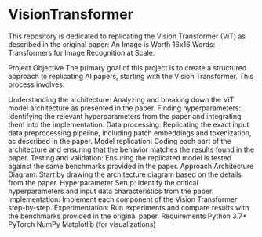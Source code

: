 # VisionTransformer

This repository is dedicated to replicating the Vision Transformer (ViT) as described in the original paper: An Image is Worth 16x16 Words: Transformers for Image Recognition at Scale.

Project Objective
The primary goal of this project is to create a structured approach to replicating AI papers, starting with the Vision Transformer. This process involves:

Understanding the architecture: Analyzing and breaking down the ViT model architecture as presented in the paper.
Finding hyperparameters: Identifying the relevant hyperparameters from the paper and integrating them into the implementation.
Data processing: Replicating the exact input data preprocessing pipeline, including patch embeddings and tokenization, as described in the paper.
Model replication: Coding each part of the architecture and ensuring that the behavior matches the results found in the paper.
Testing and validation: Ensuring the replicated model is tested against the same benchmarks provided in the paper.
Approach
Architecture Diagram: Start by drawing the architecture diagram based on the details from the paper.
Hyperparameter Setup: Identify the critical hyperparameters and input data characteristics from the paper.
Implementation: Implement each component of the Vision Transformer step-by-step.
Experimentation: Run experiments and compare results with the benchmarks provided in the original paper.
Requirements
Python 3.7+
PyTorch
NumPy
Matplotlib (for visualizations)
